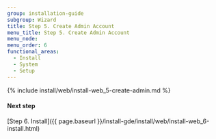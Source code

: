```yaml
---
group: installation-guide
subgroup: Wizard
title: Step 5. Create Admin Account
menu_title: Step 5. Create Admin Account
menu_node:
menu_order: 6
functional_areas:
  - Install
  - System
  - Setup
---
```


{% include install/web/install-web_5-create-admin.md %}

#### Next step
[Step 6. Install]({{ page.baseurl }}/install-gde/install/web/install-web_6-install.html)
